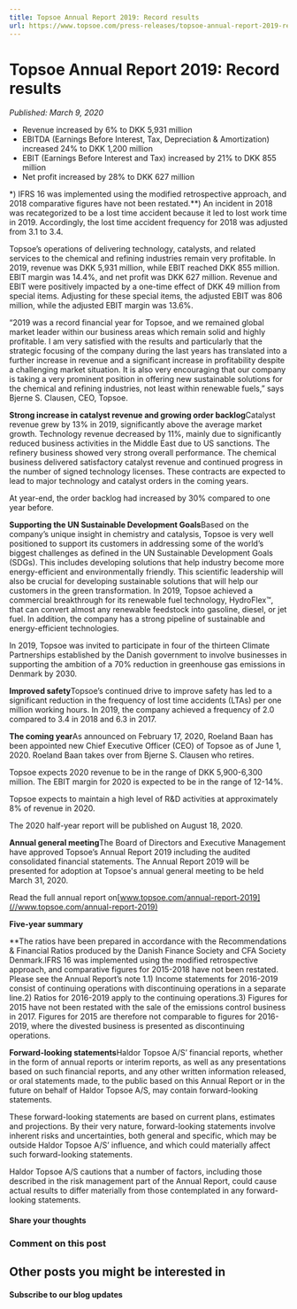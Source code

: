 ```yaml
---
title: Topsoe Annual Report 2019: Record results
url: https://www.topsoe.com/press-releases/topsoe-annual-report-2019-record-results#main-content
---
```


# Topsoe Annual Report 2019: Record results

*Published: March 9, 2020*

- Revenue increased by 6% to DKK 5,931 million
- EBITDA (Earnings Before Interest, Tax, Depreciation & Amortization) increased 24% to DKK 1,200 million
- EBIT (Earnings Before Interest and Tax) increased by 21% to DKK 855 million
- Net profit increased by 28% to DKK 627 million

*) IFRS 16 was implemented using the modified retrospective approach, and 2018 comparative figures have not been restated.**) An incident in 2018 was recategorized to be a lost time accident because it led to lost work time in 2019. Accordingly, the lost time accident frequency for 2018 was adjusted from 3.1 to 3.4.

Topsoe’s operations of delivering technology, catalysts, and related services to the chemical and refining industries remain very profitable. In 2019, revenue was DKK 5,931 million, while EBIT reached DKK 855 million. EBIT margin was 14.4%, and net profit was DKK 627 million. Revenue and EBIT were positively impacted by a one-time effect of DKK 49 million from special items. Adjusting for these special items, the adjusted EBIT was 806 million, while the adjusted EBIT margin was 13.6%.

“2019 was a record financial year for Topsoe, and we remained global market leader within our business areas which remain solid and highly profitable. I am very satisfied with the results and particularly that the strategic focusing of the company during the last years has translated into a further increase in revenue and a significant increase in profitability despite a challenging market situation. It is also very encouraging that our company is taking a very prominent position in offering new sustainable solutions for the chemical and refining industries, not least within renewable fuels,” says Bjerne S. Clausen, CEO, Topsoe.

**Strong increase in catalyst revenue and growing order backlog**Catalyst revenue grew by 13% in 2019, significantly above the average market growth. Technology revenue decreased by 11%, mainly due to significantly reduced business activities in the Middle East due to US sanctions. The refinery business showed very strong overall performance. The chemical business delivered satisfactory catalyst revenue and continued progress in the number of signed technology licenses. These contracts are expected to lead to major technology and catalyst orders in the coming years.

At year-end, the order backlog had increased by 30% compared to one year before.

**Supporting the UN Sustainable Development Goals**Based on the company’s unique insight in chemistry and catalysis, Topsoe is very well positioned to support its customers in addressing some of the world’s biggest challenges as defined in the UN Sustainable Development Goals (SDGs). This includes developing solutions that help industry become more energy-efficient and environmentally friendly. This scientific leadership will also be crucial for developing sustainable solutions that will help our customers in the green transformation. In 2019, Topsoe achieved a commercial breakthrough for its renewable fuel technology, HydroFlex™, that can convert almost any renewable feedstock into gasoline, diesel, or jet fuel. In addition, the company has a strong pipeline of sustainable and energy-efficient technologies.

In 2019, Topsoe was invited to participate in four of the thirteen Climate Partnerships established by the Danish government to involve businesses in supporting the ambition of a 70% reduction in greenhouse gas emissions in Denmark by 2030.

**Improved safety**Topsoe’s continued drive to improve safety has led to a significant reduction in the frequency of lost time accidents (LTAs) per one million working hours. In 2019, the company achieved a frequency of 2.0 compared to 3.4 in 2018 and 6.3 in 2017.

**The coming year**As announced on February 17, 2020, Roeland Baan has been appointed new Chief Executive Officer (CEO) of Topsoe as of June 1, 2020. Roeland Baan takes over from Bjerne S. Clausen who retires.

Topsoe expects 2020 revenue to be in the range of DKK 5,900-6,300 million. The EBIT margin for 2020 is expected to be in the range of 12-14%.

Topsoe expects to maintain a high level of R&D activities at approximately 8% of revenue in 2020.

The 2020 half-year report will be published on August 18, 2020.

**Annual general meeting**The Board of Directors and Executive Management have approved Topsoe’s Annual Report 2019 including the audited consolidated financial statements. The Annual Report 2019 will be presented for adoption at Topsoe's annual general meeting to be held March 31, 2020.

Read the full annual report on[www.topsoe.com/annual-report-2019](//www.topsoe.com/annual-report-2019)

**Five-year summary**

**The ratios have been prepared in accordance with the Recommendations & Financial Ratios produced by the Danish Finance Society and CFA Society Denmark.IFRS 16 was implemented using the modified retrospective approach, and comparative figures for 2015-2018 have not been restated. Please see the Annual Report’s note 1.1) Income statements for 2016-2019 consist of continuing operations with discontinuing operations in a separate line.2) Ratios for 2016-2019 apply to the continuing operations.3) Figures for 2015 have not been restated with the sale of the emissions control business in 2017. Figures for 2015 are therefore not comparable to figures for 2016-2019, where the divested business is presented as discontinuing operations.

**Forward-looking statements**Haldor Topsoe A/S’ financial reports, whether in the form of annual reports or interim reports, as well as any presentations based on such financial reports, and any other written information released, or oral statements made, to the public based on this Annual Report or in the future on behalf of Haldor Topsoe A/S, may contain forward-looking statements.

These forward-looking statements are based on current plans, estimates and projections. By their very nature, forward-looking statements involve inherent risks and uncertainties, both general and specific, which may be outside Haldor Topsoe A/S’ influence, and which could materially affect such forward-looking statements.

Haldor Topsoe A/S cautions that a number of factors, including those described in the risk management part of the Annual Report, could cause actual results to differ materially from those contemplated in any forward-looking statements.

#### Share your thoughts

### Comment on this post

## Other posts you might be interested in

#### Subscribe to our blog updates